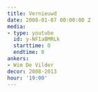 ```yaml
---
title: Vernieuwd
date: 2008-01-07 00:00:00 Z
media:
- type: youtube
  id: y-NF1aBMRLk
  starttime: 0
  endtime: 0
ankers:
- Wim De Vilder
decor: 2008-2013
hour: '19:00'
---
```


